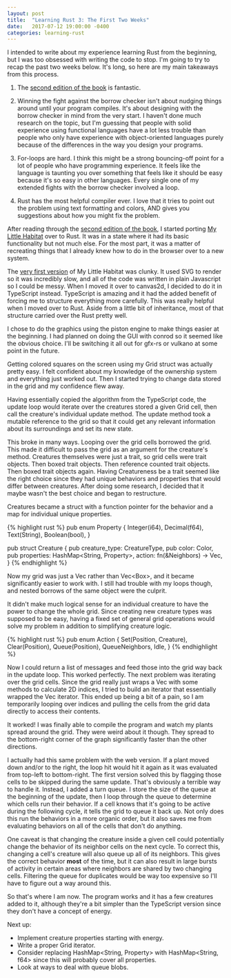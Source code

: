 ```yaml
---
layout: post
title:  "Learning Rust 3: The First Two Weeks"
date:   2017-07-12 19:00:00 -0400
categories: learning-rust
---
```

I intended to write about my experience learning Rust from the beginning, but I was too obsessed with writing the code to stop.  I'm going to try to recap the past two weeks below.  It's long, so here are my main takeaways from this process.

1. The [second edition of the book][rust-second-ed] is fantastic.

2. Winning the fight against the borrow checker isn't about nudging things around until your program compiles.  It's about designing with 
the borrow checker in mind from the very start.  I haven't done much research on the topic, but I'm guessing that people with solid 
experience using functional languages have a lot less trouble than people who only have experience with object-oriented languages purely 
because of the differences in the way you design your programs.

3. For-loops are hard.  I think this might be a strong bouncing-off point for a lot of people who have programming experience.  It feels 
like the language is taunting you over something that feels like it should be easy because it's so easy in other languages.  Every single one of my extended fights with the borrow checker involved a loop.

4. Rust has the most helpful compiler ever.  I love that it tries to point out the problem using text formatting and colors, AND gives you suggestions about how you might fix the problem.

After reading through the [second edition of the book][rust-second-ed], I started porting [My Little Habitat][mlh] over to Rust.  It was in a state where it had its basic functionality but not much else.  For the most part, it was a matter of recreating things that I already knew how to do in the browser over to a new system.

The [very first version][mlh-old] of My Little Habitat was clunky.  It used SVG to render so it was incredibly slow, and all of the code was written in plain Javascript so I could be messy.  When I moved it over to canvas2d, I decided to do it in TypeScript instead.  TypeScript is amazing and it had the added benefit of forcing me to structure everything more carefully.  This was really helpful when I moved over to Rust.  Aside from a little bit of inheritance, most of that structure carried over the Rust pretty well.

I chose to do the graphics using the piston engine to make things easier at the beginning.  I had planned on doing the GUI with conrod so it seemed like the obvious choice.  I'll be switching it all out for gfx-rs or vulkano at some point in the future.

Getting colored squares on the screen using my Grid struct was actually pretty easy.  I felt confident about my knowledge of the ownership system and everything just worked out.  Then I started trying to change data stored in the grid and my confidence flew away.

Having essentially copied the algorithm from the TypeScript code, the update loop would iterate over the creatures stored a given Grid cell, then call the creature's individual update method.  The update method took a mutable reference to the grid so that it could get any relevant information about its surroundings and set its new state.

This broke in many ways.  Looping over the grid cells borrowed the grid.  This made it difficult to pass the grid as an argument for the 
creature's method.  Creatures themselves were just a trait, so grid cells were trait objects.  Then boxed trait objects.  Then reference 
counted trait objects.  Then boxed trait objects again.  Having Creatureness be a trait seemed like the right choice since they had unique behaviors and properties that would differ between creatures.  After doing some research, I decided that it maybe wasn't the best choice and began to restructure.

Creatures became a struct with a function pointer for the behavior and a map for individual unique properties.

{% highlight rust %}
pub enum Property {
    Integer(i64),
    Decimal(f64),
    Text(String),
    Boolean(bool),
}

pub struct Creature {
    pub creature_type: CreatureType,
    pub color: Color,
    pub properties: HashMap<String, Property>,
    action: fn(&Neighbors) -> Vec<Action>,
}
{% endhighlight %}

Now my grid was just a Vec<Creature> rather than Vec<Box<Creature>>, and it became significantly easier to work with.  I still had trouble with my loops though, and nested borrows of the same object were the culprit.

It didn't make much logical sense for an individual creature to have the power to change the whole grid.  Since creating new creature types was supposed to be easy, having a fixed set of general grid operations would solve my problem in addition to simplifying creature logic.

{% highlight rust %}
pub enum Action {
    Set(Position, Creature),
    Clear(Position),
    Queue(Position),
    QueueNeighbors,
    Idle,
}
{% endhighlight %}

Now I could return a list of messages and feed those into the grid way back in the update loop.  This worked perfectly.
The next problem was iterating over the grid cells.  Since the grid really just wraps a Vec<Creature> with some methods to calculate 2D 
indices, I tried to build an iterator that essentially wrapped the Vec iterator.  This ended up being a bit of a pain, so I am temporarily looping over indices and pulling the cells from the grid data directly to access their contents.

It worked!  I was finally able to compile the program and watch my plants spread around the grid.  They were weird about it though.  They spread to the bottom-right corner of the graph significantly faster than the other directions.

I actually had this same problem with the web version.  If a plant moved down and/or to the right, the loop hit would hit it again as it was evaluated from top-left to bottom-right.  The first version solved this by flagging those cells to be skipped during the same update.  That's obviously a terrible way to handle it.  Instead, I added a turn queue.  I store the size of the queue at the beginning of the update, then I loop through the queue to determine which cells run their behavior.  If a cell knows that it's going to be active during the following cycle, it tells the grid to queue it back up.  Not only does this run the behaviors in a more organic order, but it also saves me from evaluating behaviors on all of the cells that don't do anything.

One caveat is that changing the creature inside a given cell could potentially change the behavior of its neighbor cells on the next cycle.  To correct this, changing a cell's creature will also queue up all of its neighbors.  This gives the correct behavior **most** of the time, but it can also result in large bursts of activity in certain areas where neighbors are shared by two changing cells.  Filtering the queue for duplicates would be way too expensive so I'll have to figure out a way around this.

So that's where I am now.  The program works and it has a few creatures added to it, although they're a bit simpler than the TypeScript 
version since they don't have a concept of energy.

Next up:
* Implement creature properties starting with energy.
* Write a proper Grid iterator.
* Consider replacing HashMap<String, Property> with HashMap<String, f64> since this will probably cover all properties.
* Look at ways to deal with queue blobs.

[mlh]: http://picklenerd.com/mylittlehab/
[mlh-old]: http://picklenerd.com/mylittlehab-old/
[rust-second-ed]: https://doc.rust-lang.org/book/second-edition/
